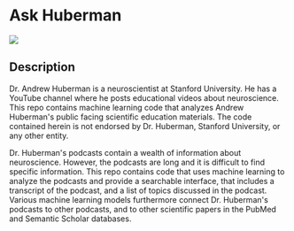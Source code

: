 # Ask Huberman

<img src="https://hubermanlab.com/wp-content/uploads/2021/05/Huberman-Lab-Podcast-Intro-1920x1080-1-1080x608.jpeg">


## Description

Dr. Andrew Huberman is a neuroscientist at Stanford University. He has a YouTube channel where he posts educational videos about neuroscience. This repo contains machine learning code that analyzes Andrew Huberman's public facing scientific education materials. The code contained herein is not endorsed by Dr. Huberman, Stanford University, or any other entity.

Dr. Huberman's podcasts contain a wealth of information about neuroscience. However, the podcasts are long and it is difficult to find specific information. This repo contains code that uses machine learning to analyze the podcasts and provide a searchable interface, that includes a transcript of the podcast, and a list of topics discussed in the podcast. Various machine learning models furthermore connect Dr. Huberman's podcasts to other podcasts, and to other scientific papers in the PubMed and Semantic Scholar databases.